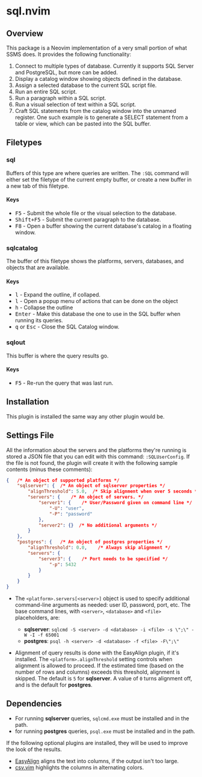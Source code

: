 # sql.nvim

## Overview
This package is a Neovim implementation of a very small portion of what SSMS does. It provides the following functionality:

1. Connect to multiple types of database. Currently it supports SQL Server and PostgreSQL, but more can be added.
1. Display a catalog window showing objects defined in the database.
1. Assign a selected database to the current SQL script file.
1. Run an entire SQL script.
1. Run a paragraph within a SQL script.
1. Run a visual selection of text within a SQL script.
1. Craft SQL statements from the catalog window into the unnamed register. One such example is to generate a SELECT statement from a table or view, which can be pasted into the SQL buffer.

## Filetypes

### sql
Buffers of this type are where queries are written. The `:SQL` command will either set the filetype of the current empty buffer, or create a new buffer in a new tab of this filetype.

#### Keys
* <kbd>F5</kbd> - Submit the whole file or the visual selection to the database.
* <kbd>Shift+F5</kbd> - Submit the current paragraph to the database.
* <kbd>F8</kbd> - Open a buffer showing the current database's catalog in a floating window.

### sqlcatalog
The buffer of this filetype shows the platforms, servers, databases, and objects that are available.

#### Keys
* <kbd>l</kbd> - Expand the outline, if collaped.
* <kbd>l</kbd> - Open a popup menu of actions that can be done on the object
* <kbd>h</kbd> - Collapse the outline
* <kbd>Enter</kbd> - Make this database the one to use in the SQL buffer when running its queries.
* <kbd>q</kbd> or <kbd>Esc</kbd> - Close the SQL Catalog window.

### sqlout
This buffer is where the query results go.

#### Keys
* <kbd>F5</kbd> - Re-run the query that was last run.

## Installation
This plugin is installed the same way any other plugin would be.

## Settings File
All the information about the servers and the platforms they're running is stored a JSON file that you can edit with this command: `:SQLUserConfig`. If the file is not found, the plugin will create it with the following sample contents (minus these comments):

```json
{   /* An object of supported platforms */
    "sqlserver": {  /* An object of sqlserver properties */
        "alignThreshold": 5.0,  /* Skip alignment when over 5 seconds */
        "servers": {    /* An object of servers. */
            "server1": {    /* User/Password given on command line */
                "-U": "user",
                "-P": "password"
            },
            "server2": {}  /* No additional arguments */
        }
    },
    "postgres": {   /* An object of postgres properties */
        "alignThreshold": 0.0,    /* Always skip alignment */
        "servers": {
            "server3": {    /* Port needs to be specified */
                "-p": 5432
            }
        }
    }
}
```
* The `<platform>.servers[<server>]` object is used to specify additional command-line arguments as needed: user ID, password, port, etc. The base command lines, with `<server>`, `<database>` and `<file>` placeholders, are:
    * **sqlserver**: `sqlcmd -S <server> -d <database> -i <file> -s \";\" -W -I -f 65001`
    * **postgres**: `psql -h <server> -d <database> -f <file> -F\";\"`

* Alignment of query results is done with the EasyAlign plugin, if it's installed. The `<platform>.alignThreshold` setting controls when alignment is allowed to proceed. If the estimated time (based on the number of rows and columns) exceeds this threshold, alignment is skipped. The default is `5` for **sqlserver**. A value of `0` turns alignment off, and is the default for **postgres**.

## Dependencies
- For running **sqlserver** queries, `sqlcmd.exe` must be installed and in the path.
- for running **postgres** queries, `psql.exe` must be installed and in the path.

If the following optional plugins are installed, they will be used to improve the look of the results.
- [EasyAlign](https://github.com/junegunn/vim-easy-align) aligns the text into columns, if the output isn't too large.
- [csv.vim](https://github.com/chrisbra/csv.vim) highlights the columns in alternating colors.
